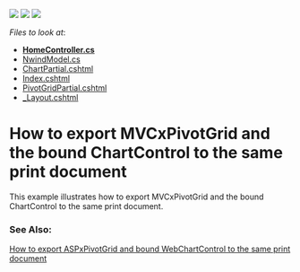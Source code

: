 <!-- default badges list -->
![](https://img.shields.io/endpoint?url=https://codecentral.devexpress.com/api/v1/VersionRange/128579459/14.2.8%2B)
[![](https://img.shields.io/badge/Open_in_DevExpress_Support_Center-FF7200?style=flat-square&logo=DevExpress&logoColor=white)](https://supportcenter.devexpress.com/ticket/details/T263225)
[![](https://img.shields.io/badge/📖_How_to_use_DevExpress_Examples-e9f6fc?style=flat-square)](https://docs.devexpress.com/GeneralInformation/403183)
<!-- default badges end -->
<!-- default file list -->
*Files to look at*:

* **[HomeController.cs](./CS/DevExpressMvcApplication1/Controllers/HomeController.cs)**
* [NwindModel.cs](./CS/DevExpressMvcApplication1/Models/NwindModel.cs)
* [ChartPartial.cshtml](./CS/DevExpressMvcApplication1/Views/Home/ChartPartial.cshtml)
* [Index.cshtml](./CS/DevExpressMvcApplication1/Views/Home/Index.cshtml)
* [PivotGridPartial.cshtml](./CS/DevExpressMvcApplication1/Views/Home/PivotGridPartial.cshtml)
* [_Layout.cshtml](./CS/DevExpressMvcApplication1/Views/Shared/_Layout.cshtml)
<!-- default file list end -->
# How to export MVCxPivotGrid and the bound ChartControl to the same print document


<p>This example illustrates how to export MVCxPivotGrid and the bound ChartControl to the same print document. </p>

### See Also:
[How to export ASPxPivotGrid and bound WebChartControl to the same print document](https://github.com/DevExpress-Examples/how-to-export-aspxpivotgrid-and-bound-webchartcontrol-to-the-same-print-document-e1164)
